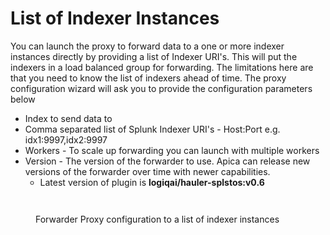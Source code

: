 # List of Indexer Instances

You can launch the proxy to forward data to a one or more indexer instances directly by providing a list of Indexer URI's. This will put the indexers in a load balanced group for forwarding. The limitations here are that you need to know the list of indexers ahead of time. The proxy configuration wizard will ask you to provide the configuration parameters below

* Index to send data to
* Comma separated list of Splunk Indexer URI's - Host:Port e.g. idx1:9997,idx2:9997
* Workers - To scale up forwarding you can launch with multiple workers
* Version - The version of the forwarder to use. Apica can release new versions of the forwarder over time with newer capabilities.
  * Latest version of plugin is **logiqai/hauler-splstos:v0.6**

<figure><img src="https://logflow-docs.logiq.ai/~gitbook/image?url=https%3A%2F%2F3717450363-files.gitbook.io%2F%7E%2Ffiles%2Fv0%2Fb%2Fgitbook-x-prod.appspot.com%2Fo%2Fspaces%252F8WGNQCWSTnL2NgouIRTq%252Fuploads%252FIkojtoC9BSkEktQ2jIx1%252Fimage.png%3Falt%3Dmedia%26token%3D5fb8b960-7c53-4cef-b63a-697bc9280272&#x26;width=768&#x26;dpr=4&#x26;quality=100&#x26;sign=52715e10&#x26;sv=1" alt=""><figcaption></figcaption></figure>

<figure><img src="https://logflow-docs.logiq.ai/~gitbook/image?url=https%3A%2F%2F3717450363-files.gitbook.io%2F%7E%2Ffiles%2Fv0%2Fb%2Fgitbook-x-prod.appspot.com%2Fo%2Fspaces%252F8WGNQCWSTnL2NgouIRTq%252Fuploads%252FwJNoJlYc15vlphLd78fH%252FScreen%2520Shot%25202022-08-01%2520at%25209.21.30%2520PM.png%3Falt%3Dmedia%26token%3Dd0e2dbee-a943-48bc-ad25-9af8728e61bd&#x26;width=768&#x26;dpr=4&#x26;quality=100&#x26;sign=9e14e077&#x26;sv=1" alt=""><figcaption><p>Forwarder Proxy configuration to a list of indexer instances</p></figcaption></figure>
